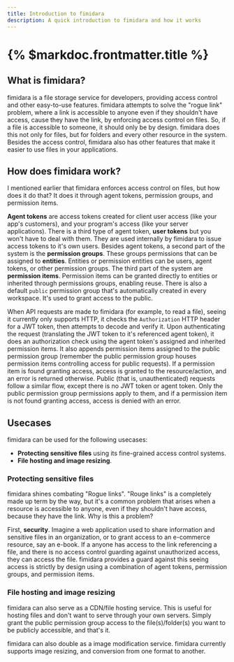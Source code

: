```yaml
---
title: Introduction to fimidara
description: A quick introduction to fimidara and how it works
---
```


# {% $markdoc.frontmatter.title %}

## What is fimidara?

fimidara is a file storage service for developers, providing access control and other easy-to-use features. fimidara attempts to solve the "rogue link" problem, where a link is accessible to anyone even if they shouldn't have access, cause they have the link, by enforcing access control on files. So, if a file is accessible to someone, it should only be by design. fimidara does this not only for files, but for folders and every other resource in the system. Besides the access control, fimidara also has other features that make it easier to use files in your applications.

## How does fimidara work?

I mentioned earlier that fimidara enforces access control on files, but how does it do that? It does it through agent tokens, permission groups, and permission items.

**Agent tokens** are access tokens created for client user access (like your app's customers), and your program's access (like your server applications). There is a third type of agent token, **user tokens** but you won't have to deal with them. They are used internally by fimidara to issue access tokens to it's own users. Besides agent tokens, a second part of the system is the **permission groups**. These groups permissions that can be assigned to **entities**. Entities or permission entities can be users, agent tokens, or other permission groups. The third part of the system are **permission items**. Permission items can be granted directly to entities or inherited through permissions groups, enabling reuse. There is also a default `public` permission group that's automatically created in every workspace. It's used to grant access to the public.

When API requests are made to fimidara (for example, to read a file), seeing it currently only supports HTTP, it checks the `Authorization` HTTP header for a JWT token, then attempts to decode and verify it. Upon authenticating the request (translating the JWT token to it's referenced agent token), it does an authorization check using the agent token's assigned and inherited permission items. It also appends permission items assigned to the public permission group (remember the public permission group houses permission items controlling access for public requests). If a permission item is found granting access, access is granted to the resource/action, and an error is returned otherwise. Public (that is, unauthenticated) requests follow a similar flow, except there is no JWT token or agent token. Only the public permission group permissions apply to them, and if a permission item is not found granting access, access is denied with an error.

## Usecases

fimidara can be used for the following usecases:

- **Protecting sensitive files** using its fine-grained access control systems.
- **File hosting and image resizing**.

### Protecting sensitive files

fimidara shines combating "Rogue links". "Rouge links" is a completely made up term by the way, but it's a common problem that arises when a resource is accessible to anyone, even if they shouldn't have access, because they have the link. Why is this a problem?

First, **security**. Imagine a web application used to share information and sensitive files in an organization, or to grant access to an e-commerce resource, say an e-book. If a anyone has access to the link referencing a file, and there is no access control guarding against unauthorized access, they can access the file. fimidara provides a guard against this seeing access is strictly by design using a combination of agent tokens, permission groups, and permission items.

### File hosting and image resizing

fimidara can also serve as a CDN/file hosting service. This is useful for hosting files and don't want to serve through your own servers. Simply grant the public permission group access to the file(s)/folder(s) you want to be publicly accessible, and that's it.

fimidara can also double as a image modification service. fimidara currently supports image resizing, and conversion from one format to another.
